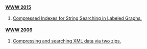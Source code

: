 #### [WWW 2015](https://dblp.org/db/conf/www/www2015.html)
  1. [Compressed Indexes for String Searching in Labeled Graphs.](https://doi.org/10.1145/2736277.2741140)  
  
#### [WWW 2006](https://dblp.org/db/conf/www/www2006.html)
  1. [Compressing and searching XML data via two zips.](https://doi.org/10.1145/1135777.1135891)  
  